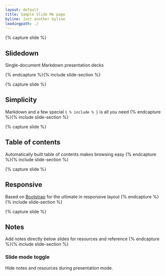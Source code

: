 ```yaml
---
layout: default
title: Sample Slide Me page
byline: Just another byline
leadingpath: ./
---
```


{% capture slide %}
## Slidedown

Single-document Markdown presentation decks

{% endcapture %}{% include slide-section %}


{% capture slide %}
## Simplicity

Markdown and a few special `{ % include % }` is all you need
{% endcapture %}{% include slide-section %}

{% capture slide %}
## Table of contents

Automatically built table of contents makes browsing easy
{% endcapture %}{% include slide-section %}


{% capture slide %}
## Responsive

Based on [Bootstrap](https://getbootstrap.com) for the ultimate in responsive layout
{% endcapture %}{% include slide-section %}


{% capture slide %}
## Notes

Add notes directly below slides for resources and reference
{% endcapture %}{% include slide-section %}

### Slide mode toggle

Hide notes and resources during presentation mode.
